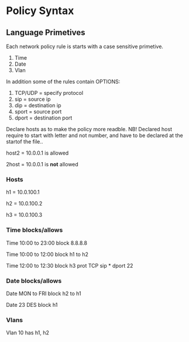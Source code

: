 # Policy Syntax

## Language Primetives

Each network policy rule is starts with a case sensitive primetive.
<ol>
  <li>Time</li>
  <li>Date</li>
  <li>Vlan</li>
</ol>

In addition some of the rules contain OPTIONS:
<ol>
  <li> TCP/UDP = specify protocol </li>
  <li> sip = source ip</li>
  <li> dip = destination ip</li>
  <li> sport = source port</li>
  <li> dport = destination port</li>
</ol>

Declare hosts as to make the policy more readble.
NB! Declared host require to start with letter and not number, and have to be declared at the startof the file..

host2 = 10.0.0.1 is allowed

2host = 10.0.0.1 is **not** allowed

### Hosts
h1 = 10.0.100.1

h2 = 10.0.100.2

h3 = 10.0.100.3

### Time blocks/allows
Time 10:00 to 23:00 block 8.8.8.8          

Time 10:00 to 12:00 block h1 to h2

Time 12:00 to 12:30 block h3 prot TCP sip * dport 22

### Date blocks/allows
Date MON to FRI block h2 to h1

Date 23 DES block h1

### Vlans
Vlan 10 has h1, h2
